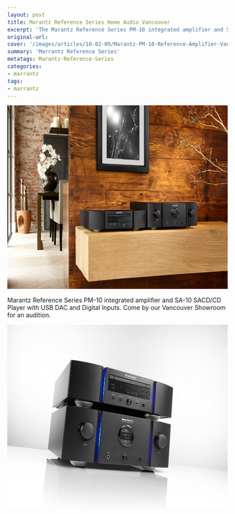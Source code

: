 ```yaml
---
layout: post
title: Marantz Reference Series Home Audio Vancouver
excerpt: 'The Marantz Reference Series PM-10 integrated amplifier and SA-10 SACD/CD Player with USB DAC and digital inputs can be purchased at West Coast Audio Video Gallery in Vancouver. Learn more about this product. '
original-url:
cover: '/images/articles/18-02-09/Marantz-PM-10-Reference-Amplifier-Vancouver.jpg'
summary: 'Marrantz Reference Series'
metatags: Marantz-Reference-Series
categories:
- marrantz
tags:
- marrantz
---
```

<div class="post-body entry-content" id="post-body-4174872115541856377" itemprop="description articleBody">
	<div style="text-align: left;">
		<img alt="" width="630" height="420" src="/images/articles/18-02-09/Marantz-PM-10-Reference-Amplifier-Vancouver.jpg" />
		<p>Marantz Reference Series PM-10 integrated amplifier and SA-10 SACD/CD Player with USB DAC and Digital Inputs. Come by our Vancouver Showroom for an audition.</p>
		<img alt="" width="630" height="420" src="/images/articles/18-02-09/Marantz-Amplifier-Vancouver-Westcoast.jpg" />
	</div>
